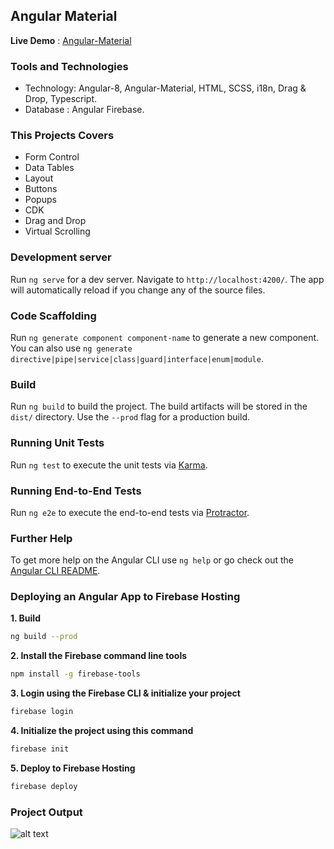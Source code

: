 ## Angular Material

**Live Demo** : [Angular-Material](https://angular-material8.firebaseapp.com)


### Tools and Technologies

- Technology: Angular-8, Angular-Material, HTML, SCSS, i18n, Drag & Drop, Typescript.
- Database : Angular Firebase.

### This Projects Covers

- Form Control
- Data Tables
- Layout
- Buttons
- Popups
- CDK
- Drag and Drop
- Virtual Scrolling

### Development server

Run `ng serve` for a dev server. Navigate to `http://localhost:4200/`. The app will automatically reload if you change any of the source files.

### Code Scaffolding

Run `ng generate component component-name` to generate a new component. You can also use `ng generate directive|pipe|service|class|guard|interface|enum|module`.

### Build

Run `ng build` to build the project. The build artifacts will be stored in the `dist/` directory. Use the `--prod` flag for a production build.

### Running Unit Tests

Run `ng test` to execute the unit tests via [Karma](https://karma-runner.github.io).

### Running End-to-End Tests

Run `ng e2e` to execute the end-to-end tests via [Protractor](http://www.protractortest.org/).

### Further Help

To get more help on the Angular CLI use `ng help` or go check out the [Angular CLI README](https://github.com/angular/angular-cli/blob/master/README.md).

### Deploying an Angular App to Firebase Hosting

**1. Build**
```bash
ng build --prod
```
**2. Install the Firebase command line tools**
```bash
npm install -g firebase-tools
```
**3. Login using the Firebase CLI & initialize your project**
```bash
firebase login
```
**4. Initialize the project using this command**
```bash
firebase init
```
**5. Deploy to Firebase Hosting**
```bash
firebase deploy
```

### Project Output

![alt text](https://github.com/learning-zone/projects/blob/master/angular-material/src/assets/angular-material.png)
